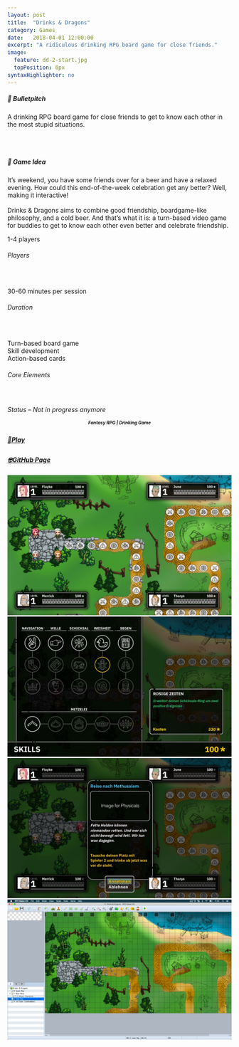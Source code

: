 ```yaml
---
layout: post
title:  "Drinks & Dragons"
category: Games
date:   2018-04-01 12:00:00
excerpt: "A ridiculous drinking RPG board game for close friends."
image:
  feature: dd-2-start.jpg
  topPosition: 0px
syntaxHighlighter: no
---
```


<div class="card-wrapper text paddings">
  <h5>🚀 Bulletpitch</h5>
  <p>A drinking RPG board game for close friends to get to know each other in the most stupid situations.</p>

  <br>
  <br>

  <h5>💭 Game Idea</h5>
  <p>
    It’s weekend, you have some friends over for a beer and have a relaxed evening. How could this end-of-the-week celebration get any better? Well, making it interactive!
    <br>
    <br>
    Drinks & Dragons aims to combine good friendship, boardgame-like philosophy, and a cold beer. And that’s what it is: a turn-based video game for buddies to get to know each other even better and celebrate friendship.
  </p>
</div>

<div class="card-wrapper info paddings">
  <p>
    1-4 players
  </p>
  <h6>Players</h6>
  <br>
  <p>
    30-60 minutes per session
  </p>
  <h6>Duration</h6>
  <br>
  <p>
    Turn-based board game
    <br>
    Skill development
    <br>
    Action-based cards
  </p>
  <h6>Core Elements</h6>
  <br>
  <p>
    <div class="bar">
      <div class="bar progress" style="width: 80%;"></div>
    </div>
  </p>
  <h6 style="margin: -2px 0 0 0;">Status – Not in progress anymore</h6>
</div>

<div class="card-wrapper genre paddings" style="text-align: center;">
  <h5 style="font-size: 70%; line-height: 1rem;">Fantasy RPG | Drinking Game</h5>
</div>

<div class="button-wrapper">
  <div class="buttons">
    <a href="https://feierabend-crew.com/games/drinks-dragons/index.html" target="_blank">
      <div class="play-button interaction">
        <h5 style="line-height: 1.4rem;">🤘Play</h5>
      </div>
    </a>
    <div class="gap"></div>
    <a href="https://github.com/thomas-theux/DrinksAndDragons" target="_blank">
      <div class="git-button interaction">
        <h5 style="line-height: 1.3rem;">🤓GitHub Page</h5>
      </div>
    </a>
  </div>
</div>

<div class="card-wrapper picture">
  <a href="https://feierabend-crew.com/assets/images/games/dd/dd-3-ingame.jpg">
    <img src="assets/images/games/dd/dd-3-ingame.jpg">
  </a>
</div>

<div class="card-wrapper picture">
  <a href="https://feierabend-crew.com/assets/images/games/dd/dd-4-skills.jpg">
  <img src="assets/images/games/dd/dd-4-skills.jpg">
</a>
</div>

<div class="card-wrapper picture">
  <a href="https://feierabend-crew.com/assets/images/games/dd/dd-5-card.jpg">
  <img src="assets/images/games/dd/dd-5-card.jpg">
</a>
</div>

<div class="card-wrapper picture">
  <a href="https://feierabend-crew.com/assets/images/games/dd/dd-1-rmv.jpg">
  <img src="assets/images/games/dd/dd-1-rmv.jpg">
</a>
</div>